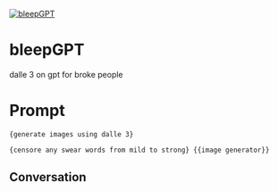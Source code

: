 
[![bleepGPT](https://flow-prompt-covers.s3.us-west-1.amazonaws.com/icon/Minimalist/i15.png)]()
# bleepGPT 
dalle 3 on gpt for broke people

# Prompt

```
{generate images using dalle 3}

{censore any swear words from mild to strong} {{image generator}}
```

## Conversation




